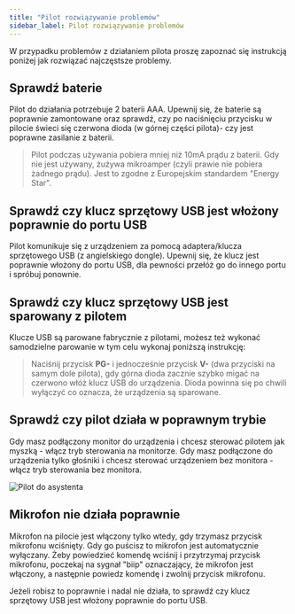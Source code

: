 ```yaml
---
title: "Pilot rozwiązywanie problemów"
sidebar_label: Pilot rozwiązywanie problemów
---
```



W przypadku problemów z działaniem pilota proszę zapoznać się instrukcją poniżej jak rozwiązać najczęstsze problemy.


## Sprawdź baterie


Pilot do działania potrzebuje 2 baterii AAA. Upewnij się, że baterie są poprawnie zamontowane oraz sprawdź, czy po naciśnięciu przycisku w pilocie świeci się czerwona dioda (w górnej części pilota)- czy jest poprawne zasilanie z baterii.

>Pilot podczas używania pobiera mniej niż 10mA prądu z baterii. Gdy nie jest używany, żużywa mikroamper (czyli prawie nie pobiera żadnego prądu). Jest to zgodne z Europejskim standardem "Energy Star".  


## Sprawdź czy klucz sprzętowy USB jest włożony poprawnie do portu USB


Pilot komunikuje się z urządzeniem za pomocą adaptera/klucza sprzętowego USB (z angielskiego dongle). Upewnij się, że klucz jest poprawnie włożony do portu USB, dla pewności przełóż go do innego portu i spróbuj ponownie.



## Sprawdź czy klucz sprzętowy USB jest sparowany z pilotem


Klucze USB są parowane fabrycznie z pilotami, możesz też wykonać samodzielne parowanie w tym celu wykonaj poniższą instrukcję:

>Naciśnij przycisk **PG-** i jednocześnie przycisk **V-** (dwa przyciski na samym dole pilota), gdy górna dioda zacznie szybko migać na czerwono włóż klucz USB do urządzenia. Dioda powinna się po chwili wyłączyć co oznacza, że urządzenia są sparowane.  


## Sprawdź czy pilot działa w poprawnym trybie

Gdy masz podłączony monitor do urządzenia  i chcesz sterować pilotem jak myszką - włącz tryb sterowania na monitorze.
Gdy masz podłączone do urządzenia tylko głośniki i chcesz sterować urządzeniem bez monitora - włącz tryb sterowania bez monitora.

![Pilot do asystenta](/AIS-docs/img/en/remote/remote_change_mode.png)


## Mikrofon nie działa poprawnie

Mikrofon na pilocie jest włączony tylko wtedy, gdy trzymasz przycisk mikrofonu wciśnięty. Gdy go puścisz to mikrofon jest automatycznie wyłączany.
Żeby powiedzieć komendę wciśnij i przytrzymaj przycisk mikrofonu, poczekaj na sygnał "biip" oznaczający, że mikrofon jest włączony, a następnie powiedz komendę i zwolnij przycisk mikrofonu.

Jeżeli robisz to poprawnie i nadal nie działa, to sprawdź czy klucz sprzętowy USB jest włożony poprawnie do portu USB.

